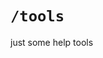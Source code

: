 <!--
 * @Author: Keven
 * @version: v1.0.1
 * @Date: 2021-10-04 10:05:45
 * @LastEditors: Keven
 * @LastEditTime: 2021-10-04 10:05:45
-->
# `/tools`

just some help tools 